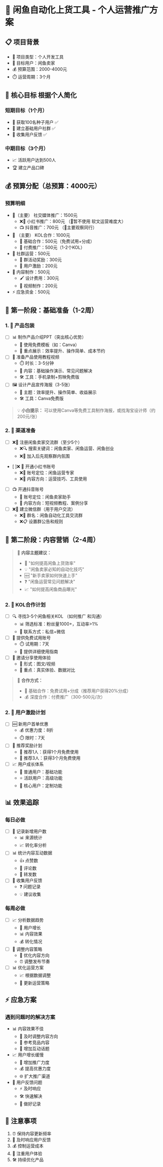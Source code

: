 # 🚀 闲鱼自动化上货工具 - 个人运营推广方案

## 📋 项目背景
- 🎯 项目类型：个人开发工具
- 👥 目标用户：闲鱼卖家
- 💰 预算范围：2000-4000元
- ⏱️ 运营周期：3个月

## 🎯 核心目标  根据个人简化
### 短期目标（1个月）
- 🌱 获取100名种子用户 ✅
- 👥 建立基础用户社群 ✅ 
- 📝 收集用户反馈  ✅

### 中期目标（3个月）
- 📈 活跃用户达到500人 
- 🏆 建立产品口碑


## 💰 预算分配（总预算：4000元）

### 预算明细
- 📱（主要） 社交媒体推广：1500元
  - ❌📕 小红书推广：800元 （📕暂不使用 软文运营难度大）
  - 📺 抖音推广：700元   （📕主要观察同行）
- 👥 （主要） KOL合作：1000元 
  - 🤝 基础合作：500元（免费试用+分成）
  - 💫 付费推广：500元（1-2个KOL）
- 👥 社群运营：500元
  - 🎁 群活动奖励：300元
  - 🎯 用户激励：200元
- 🎨 内容制作：500元
  - 🖌️ 设计费用：300元
  - 🎥 视频制作：200元
- ⚡ 应急资金：500元

## 📅 第一阶段：基础准备（1-2周）

### 1. 🎨 产品包装
- [ ] 📊 制作产品介绍PPT（突出核心优势）
  - 🎯 使用免费模板（如：Canva）
  - 💪 重点展示：效率提升、操作简单、成本节约
- [ ] 🎥 准备产品使用教程视频
  - ⏱️ 时长：3-5分钟
  - 📝 内容：基础操作演示、常见问题解决
  - 🛠️ 工具：手机录制+剪映免费版
- [ ] 🖼️ 设计产品宣传海报（3-5张）
  - 🎯 主题：效率提升、操作简单、收益展示
  - 🛠️ 工具：Canva免费版

> 💡 **小白提示：** 可以使用Canva等免费工具制作海报，或找淘宝设计师（约200元/张）

### 2. 📱 渠道准备
- [ ] ❌👥 注册闲鱼卖家交流群（至少5个）
  - ❌🔍 搜索关键词：闲鱼卖家、闲鱼运营、闲鱼创业
  - ❌👀 加入后先观察群内氛围
- [ ]❌ 📕 开通小红书账号
  - ❌🎯 账号定位：闲鱼运营专家
  - ❌📝 内容方向：运营技巧、工具使用
- [ ] 📺 开通抖音账号
  - 🎯 账号定位：闲鱼卖家助手
  - 📝 内容方向：短视频教程、案例分享
- [ ] ❌💬 建立微信群（用于用户交流）
  - ❌📝 群名：闲鱼自动化工具交流群
  - ❌📋 设置群公告和规则

## 📝 第二阶段：内容营销（2-4周）

> 📌 **内容主题建议：**
> - 🚀 "如何提高闲鱼上货效率"
> - 💡 "闲鱼卖家必知的自动化技巧"
> - 🆕 "新手卖家如何快速上手"
> - ❓ "闲鱼运营常见问题解决"
> - 📈 "如何提高闲鱼商品曝光"

### 2. 👥 KOL合作计划
- [ ] 🔍 寻找3-5个闲鱼相关KOL （如何推广 和沟通）
  - 📊 筛选标准：粉丝量1000+，互动率>1%
  - 📱 联系方式：私信+微信
- [ ] 🎁 提供免费试用账号
  - ⏱️ 试用期：7天
  - 📝 提供详细使用指南
- [ ] 📢 邀请分享使用体验
  - 📝 形式：图文/视频
  - 🎯 重点：真实体验、数据对比

> 🤝 **合作方式：**
> - 💫 基础合作：免费试用+分成（推荐用户获得20%分成）
> - 💰 深度合作：付费推广（300-500元/次）

### 2. 🎁 用户激励计划
- [ ] 🆕 新用户首单优惠
  - 💰 优惠力度：8折
  - ⏱️ 限时：7天
- [ ] 👥 推荐奖励计划
  - 🎁 推荐1人：获得1个月免费使用
  - 🎁 推荐3人：获得3个月免费使用
- [ ] 📈 用户成长体系
  - 👤 普通用户：基础功能
  - ⭐ 活跃用户：高级功能
  - 👑 核心用户：定制功能


## 📊 效果追踪

### 每日必做
- [ ] 👥 记录新增用户数
  - 📊 来源统计
  - 📈 转化率分析
- [ ] 📊 统计内容互动数据
  - 👍 点赞数
  - 💬 评论数
  - 🔄 转发数
- [ ] 📝 收集用户反馈
  - ❓ 问题记录
  - 💡 建议收集

### 每周必做
- [ ] 📈 分析数据趋势
  - 👥 用户增长
  - 📊 内容效果
  - 💰 转化情况
- [ ] 🎯 调整内容策略
  - 📝 优化内容方向
  - ⏰ 调整发布节奏
- [ ] 📊 优化运营方案
  - 📈 根据数据调整
  - 🎯 更新运营策略

## ⚡ 应急方案

### 遇到问题时的解决方案
- 📊 内容效果不佳
  - 🎯 及时调整内容方向
  - 👀 参考竞品内容
  - 💬 增加互动话题
- 📈 用户增长缓慢
  - 📢 增加推广力度
  - 💰 提高优惠力度
  - 🌐 扩大推广渠道
- 💬 用户反馈问题
  - ⚡ 及时响应
  - 🛠️ 快速解决
  - 📝 做好记录

## 📌 注意事项
1. ⏰ 保持内容更新频率
2. 💬 及时响应用户反馈
3. 💰 控制运营成本
4. 👥 注重用户体验
5. 🛠️ 持续优化产品
